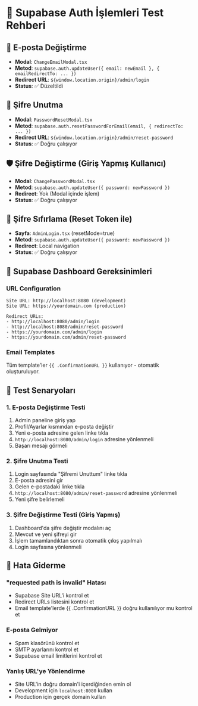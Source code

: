 # 🔐 Supabase Auth İşlemleri Test Rehberi

## 📧 E-posta Değiştirme
- **Modal**: `ChangeEmailModal.tsx`
- **Metod**: `supabase.auth.updateUser({ email: newEmail }, { emailRedirectTo: ... })`
- **Redirect URL**: `${window.location.origin}/admin/login`
- **Status**: ✅ Düzeltildi

## 🔑 Şifre Unutma
- **Modal**: `PasswordResetModal.tsx`
- **Metod**: `supabase.auth.resetPasswordForEmail(email, { redirectTo: ... })`
- **Redirect URL**: `${window.location.origin}/admin/reset-password`
- **Status**: ✅ Doğru çalışıyor

## 🛡️ Şifre Değiştirme (Giriş Yapmış Kullanıcı)
- **Modal**: `ChangePasswordModal.tsx`
- **Metod**: `supabase.auth.updateUser({ password: newPassword })`
- **Redirect**: Yok (Modal içinde işlem)
- **Status**: ✅ Doğru çalışıyor

## 🔄 Şifre Sıfırlama (Reset Token ile)
- **Sayfa**: `AdminLogin.tsx` (resetMode=true)
- **Metod**: `supabase.auth.updateUser({ password: newPassword })`
- **Redirect**: Local navigation
- **Status**: ✅ Doğru çalışıyor

## 🚨 Supabase Dashboard Gereksinimleri

### URL Configuration
```
Site URL: http://localhost:8080 (development)
Site URL: https://yourdomain.com (production)

Redirect URLs:
- http://localhost:8080/admin/login
- http://localhost:8080/admin/reset-password
- https://yourdomain.com/admin/login
- https://yourdomain.com/admin/reset-password
```

### Email Templates
Tüm template'ler `{{ .ConfirmationURL }}` kullanıyor - otomatik oluşturuluyor.

## 🧪 Test Senaryoları

### 1. E-posta Değiştirme Testi
1. Admin paneline giriş yap
2. Profil/Ayarlar kısmından e-posta değiştir
3. Yeni e-posta adresine gelen linke tıkla
4. `http://localhost:8080/admin/login` adresine yönlenmeli
5. Başarı mesajı görmeli

### 2. Şifre Unutma Testi
1. Login sayfasında "Şifremi Unuttum" linke tıkla
2. E-posta adresini gir
3. Gelen e-postadaki linke tıkla
4. `http://localhost:8080/admin/reset-password` adresine yönlenmeli
5. Yeni şifre belirlemeli

### 3. Şifre Değiştirme Testi (Giriş Yapmış)
1. Dashboard'da şifre değiştir modalını aç
2. Mevcut ve yeni şifreyi gir
3. İşlem tamamlandıktan sonra otomatik çıkış yapılmalı
4. Login sayfasına yönlenmeli

## 🔧 Hata Giderme

### "requested path is invalid" Hatası
- Supabase Site URL'i kontrol et
- Redirect URLs listesini kontrol et
- Email template'lerde {{ .ConfirmationURL }} doğru kullanılıyor mu kontrol et

### E-posta Gelmiyor
- Spam klasörünü kontrol et
- SMTP ayarlarını kontrol et
- Supabase email limitlerini kontrol et

### Yanlış URL'ye Yönlendirme
- Site URL'in doğru domain'i içerdiğinden emin ol
- Development için `localhost:8080` kullan
- Production için gerçek domain kullan
